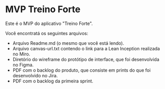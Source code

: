 # MVP Treino Forte

Este é o MVP do aplicativo "Treino Forte".

Você encontratá os seguintes arquivos:
- Arquivo Readme.md (o mesmo que você está lendo).
- Arquivo canvas-url.txt contendo o link para a Lean Inception realizada no Miro.
- Diretório do wireframe do protótipo de interface, que foi desenvolvida no Figma.
- PDF com o backlog do produto, que consiste em prints do que foi desenvolvido no Jira.
- PDF com o backlog da primeira sprint.
